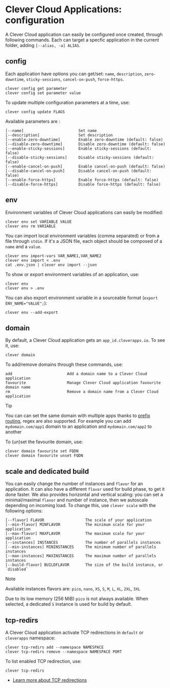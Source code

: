 # Clever Cloud Applications: configuration

A Clever Cloud application can easily be configured once created, through following commands. Each can target a specfic application in the current folder, adding `[--alias, -a] ALIAS`.

## config

Each application have options you can get/set: `name`, `description`, `zero-downtime`, `sticky-sessions`, `cancel-on-push`, `force-https`.

```
clever config get parameter
clever config set parameter value
```

To update multiple configuration parameters at a time, use:

```
clever config update FLAGS
```

Available parameters are :

```
[--name]                        Set name
[--description]                 Set description
[--enable-zero-downtime]        Enable zero-downtime (default: false)
[--disable-zero-downtime]       Disable zero-downtime (default: false)
[--enable-sticky-sessions]      Enable sticky-sessions (default: false)
[--disable-sticky-sessions]     Disable sticky-sessions (default: false)
[--enable-cancel-on-push]       Enable cancel-on-push (default: false)
[--disable-cancel-on-push]      Disable cancel-on-push (default: false)
[--enable-force-https]          Enable force-https (default: false)
[--disable-force-https]         Disable force-https (default: false)
```

## env

Environment variables of Clever Cloud applications can easily be modified:

```
clever env set VARIABLE VALUE
clever env rm VARIABLE
```

You can import local environment variables (comma separated) or from a file through `stdin`. If it's a JSON file, each object should be composed of a `name` and a `value`.

```
clever env import-vars VAR_NAME1,VAR_NAME2
clever env import < .env
cat .env.json | clever env import --json
```

To show or export environment variables of an application, use:

```
clever env
clever env > .env
```

You can also export environment variable in a sourceable format (`export ENV_NAME="VALUE";`):

```
clever env --add-export
```

## domain

By default, a Clever Cloud application gets an `app_id.cleverapps.io`. To see it, use:

```
clever domain
```

To add/remove domains through these commands, use:

```
add                        Add a domain name to a Clever Cloud application
favourite                  Manage Clever Cloud application favourite domain name
rm                         Remove a domain name from a Clever Cloud application
```

> [!TIP]
> You can can set the same domain with multiple apps thanks to [prefix routing](https://developers.clever-cloud.com/doc/administrate/domain-names/#prefix-routing), regex are also supported. For example you can add `mydomain.com/app1` domain to an application and `mydomain.com/app2` to another

To (un)set the favourite domain, use:

```
clever domain favourite set FQDN
clever domain favourite unset FQDN
```

## scale and dedicated build

You can easily change the number of instances and `flavor` for an application. It can also have a different `flavor` used for build phase, to get
it done faster. We also provides horizontal and vertical scaling: you can set a
minimal/maximal `flavor` and number of instance, then we autoscale depending on
incoming load. To change this, use `clever scale` with the following options:

```
[--flavor] FLAVOR                  The scale of your application
[--min-flavor] MINFLAVOR           The minimum scale for your application
[--max-flavor] MAXFLAVOR           The maximum scale for your application
[--instances] INSTANCES            The number of parallels instances
[--min-instances] MININSTANCES     The minimum number of parallels instances
[--max-instances] MAXINSTANCES     The maximum number of parallels instances
[--build-flavor] BUILDFLAVOR       The size of the build instance, or `disabled`
```

> [!NOTE]
> Available instances flavors are: `pico`, `nano`, `XS`, `S`, `M`, `L`, `XL`, `2XL`, `3XL`
>
> Due to its low memory (256 MiB) `pico` is not always available. When selected, a dedicated `S` instance is used for build by default.

## tcp-redirs

A Clever Cloud application activate TCP redirections in `default` or `cleverapps` namespace:

```
clever tcp-redirs add --namespace NAMESPACE
clever tcp-redirs remove --namespace NAMESPACE PORT
```

To list enabled TCP redirection, use:

```
clever tcp-redirs
```

- [Learn more about TCP redirections](https://developers.clever-cloud.com/doc/administrate/tcp-redirections/)
